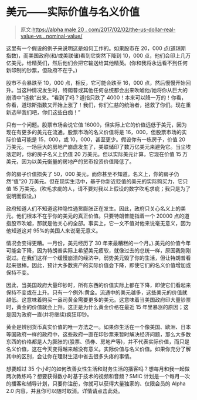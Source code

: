 # 美元——实际价值与名义价值

> 原文:[https://alpha male 20 . com/2017/02/02/the-us-dollar-real-value-vs . nominal-value/](https://alphamale20.com/2017/02/02/the-us-dollar-real-value-vs-nominal-value/)

这里有一个假设的例子来说明这是如何工作的。如果股市在 20，000 点(道琼斯指数)，而美国政府(和/或美联储)看到它突然下降到 10，000 点，他们会印上几万亿美元，给精英们，然后他们会把它输送给其他精英。(你和我将永远看不到任何新印制的钞票，但政府不在乎。)

股市不会暴跌至 10，000 点，相反，它可能会跌至 16，000 点，然后慢慢开始回升。当这种情况发生时，特朗普或其他任何总统都会出来吹嘘他/她将你从巨大的崩溃中“拯救”出来。“看到了吗？道指只跌了 4000！本来可以降一万的！你看，你看，道琼斯指数又开始上涨了！我们，你们仁慈的统治者，拯救了你们。现在重新选举我们吧，你们这些白痴！”

只有一个问题。股票市场会说它值 16000，但实际上它的价值远低于美元，因为现在有更多的美元在流通。股票市场的名义价值将是 16，000，但股票市场的实际价值可能是 15，000，或 10，000，甚至更少。假设你有一栋房子，价值 20 万美元。一场巨大的房地产崩盘发生了，美联储印了数万亿美元来避免它。当尘埃落定时，你的房子名义上仍值 20 万美元。但以实际美元计算，它现在价值 15 万美元，因为以美元衡量的房地产的货币投资价值降低了。

你的房子价值损失了 50，000 美元，而你甚至不知道。名义上，你的房子仍然“值”20 万美元。但在现实生活中，基于你新近贬值的美元的实际购买力，它只值 15 万美元。(吹毛求疵的人，请不要对我以上假设的数字吹毛求疵；我只是为了说明而假设。)

政府知道人们不知道这种隐性通货膨胀正在发生。因此，政府只关心名义上的美元。他们根本不在乎你的美元的真正价值。只要特朗普能指着一个 20000 点的道指股市吹嘘，那就是他关心的全部。事实上，它一文不值对他来说毫无意义，因为他知道这对 95%的美国人来说毫无意义。

情况会变得更糟。一月份，美元经历了 30 年来最糟糕的一个月。).美元的价值今年可能会下降，因为特朗普实际上希望美元疲软，就像过去的总统一样，原因我刚刚说过。在我们这样一个缓慢崩溃的经济中，弱势美元毁了你的生活，但让特朗普看起来很棒。因此，预计大多数资产的实际价值会下降，即使它们的名义价值增加或保持不变。

因此，当美国政府大量印钞时，所有东西的价值实际上都在下降，即使它们看起来保持不变或在上升。只有一个例外:黄金。流通中的美元越多，这些美元的价值就越低。这意味着购买一盎司黄金需要更多的美元。这意味着当美国政府印大量钞票时，黄金的价值就会上升。这正是为什么黄金价格在最近 15 年里暴涨的原因；这是因为政府一直(并将继续)疯狂印钞。

黄金是辨别货币真实价值的唯一方法之一。如果你生活在一个像美国、欧洲、日本等国政府一样的政府中，这些政府一直在印钞票来暂时解决经济问题，那么大多数东西的价格都是人为膨胀的(股票、债券、房地产等)，并不代表实际价值，而只是名义价值，这在今天变得越来越没有意义。实际价值与名义价值。如果你充分了解其中的区别，会让你在理财生活中省去很多头疼的事情。

想要超过 35 个小时的如何改善女性生活和财务生活的播客吗？想每月和我一起做两次教练吗？想要获得数小时基于技术的视频和音频？SMIC 计划是一个每月一次的播客和辅导计划，只要你注册，你就可以获得大量独家的、仅限会员的 Alpha 2.0 内容，并且你可以随时取消。详情请点击此处。